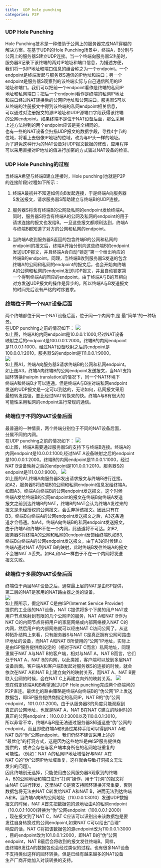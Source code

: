 ```yaml
---
title:  UDP hole punching
categories: P2P
---
```


### UDP Hole Punching 
Hole Punching技术是一种借助于公网上的服务器完成NAT穿越的   
解决方案。在基于UDP的Hole Punching场景中，终端A，B分别与   
公网上的服务器S建立UDP连接。当一个终端向服务器S注册时，   
服务器S记录下该终端的两对IP地址和端口信息，为描述方便，    
我们将一对IP地址和端口信息的组合称之为一个endpoint。一个    
endpoint是终端发起与服务器S通信的IP地址和端口；另一个    
endpoint是服务器S观察到的该终端实际与自己通信所用的IP    
地址和端口。我们可以把前一个endpoint看作是终端的私网IP   
地址和私网端口；把后一个endpoint看作是终端的私网IP地址    
和端口经过NAT转换后的公网IP地址和公网端口。服务器S可以    
从终端的注册报文中得到该终端的私网endpoint相关信息，     
可以通过对注册报文的源IP地址和UDP源端口字段获得该终端     
的公网endpoint。如果终端不是位于NAT设备后面，那么采用     
上述方法得到的两个endpoint应该是完全相同的。   
也有一些的NAT设备会扫描UDP报文的数据字段，寻找4字节的    
位域，将看上去很像IP地址的位域，改为与IP头一样的地址。    
为了避免这种行为的NAT设备对UDP报文数据的修改，应用程序    
可以采用直接对IP地址的值进行加密的方式骗过NAT设备的检查。

###  UDP Hole Punching的过程
当终端A希望与终端B建立连接时，Hole punching(也就是P2P    
的连接阶段)过程如下所示：     
1. 终端A最初并不知道如何向B发起连接，于是终端A向服务器   
S发送报文，请求服务器S帮助建立与终端B的UDP连接。

2. 服务器S将含有终端B的公网及私网的endpoint发给终端A，   
同时，服务器S将含有终端A的公网及私网的endpoint的用于    
请求连接的报文也发给B。一旦这些报文都顺利达到，终端A    
与终端B都知道了对方的公网和私网的endpoint。   

3. 当终端A收到服务器S返回的包含终端B的公网和私网的    
endpoint的报文后，终端A开始分别向这些终端B的endpoint    
发送UDP报文，并且终端A会自动“锁定”第一个给出响应的    
终端B的endpoint。同理，当终端B收到服务器S发送的包含    
终端A的公网和私网的endpoint的报文后，也会开始向终端    
A的公网和私网的endpoint发送UDP报文，并且自动锁定第    
一个得到终端A的回应的endpoint。由于终端A与B的互相向    
对方发送UDP报文的操作是异步的，所以终端A与B发送报文    
的时间先后没有严格的时序要求。     

### 终端位于同一个NAT设备后面
两个终端都位于同一个NAT设备后面，位于同一个内网中,是
最“简单”的一种场景。    
在UDP punching之前的情况如下：
![](https://raw.githubusercontent.com/lxlenovostar/lix_blog/gh-pages/images/2017-08-03-udp-hole-punching-1.png)   
如上图，终端A的内网endpoint是10.0.0.1:1000,经过NAT设备     
映射之后的endpoint是100.0.0.1:2000。终端B的内网endpoint      
是11.0.0.1:1000，经过NAT设备映射之后的endpoint是     
100.0.0.1:2010。服务器S的endpoint是111.0.0.1:9000。     
![](https://raw.githubusercontent.com/lxlenovostar/lix_blog/gh-pages/images/2017-08-03-udp-hole-punching-2.png)   
如上图A1，终端A向服务器S请求终端B的公网和私网endpoint。       
如上图A3，终端A向终端B的公网endpoint发送报文，当NAT支持    
回环转换(hairpin translation)的情况下，同一个NAT环境下     
终端A和终端B才可以连通。但是终端A与B往对端私网endpoint      
发送的UDP报文是一定可以到达的，无论如何，私网报文采用         
最短转发路径，要比经过NAT转换来的快。终端A与B有很大的      
可能性采用私网的endpoint进行常规的通信。              



### 终端位于不同的NAT设备后面
最普遍的一种情景，两个终端分别位于不同的NAT设备后面，    
分属不同的内网。    
在UDP punching之前的情况如下：
![](https://raw.githubusercontent.com/lxlenovostar/lix_blog/gh-pages/images/2017-08-03-udp-hole-punching-4.png)   
如上图，终端A需要通过服务器S的支持下与终端B连接。终端A的    
内网endpoint是10.0.0.1:1000,经过NAT A设备映射之后的endpoint   
是100.0.0.1:2000。终端B的内网endpoint是11.0.0.1:1000，经过    
NAT B设备映射之后的endpoint是101.0.0.1:2010。服务器S的     
endpoint是111.0.0.1:9000。 
![](https://raw.githubusercontent.com/lxlenovostar/lix_blog/gh-pages/images/2017-08-03-udp-hole-punching-5.png)   
如上图的A1,终端A向服务器S发出请求报文与终端B进行连接。                 
如A2，服务器S将终端B的公网和私网endpoint信息发给终端A。           
如图A3，终端A向终端B的公网endpoint发送报文，这个时候            
终端A发给终端B的公网endpoint的报文在终端B向终端A发送            
报文之前到达终端B的NAT，终端B的NAT会认为终端A发过来的            
报文是未经授权的公网报文，会丢弃掉该报文。因此只有在             
B3，终端B向终端A的公网endpoint发送报文之后，A3这条通             
道才会畅通。如A4，终端A向终端B的私网endpoint发送报文，           
由于终端A和终端B不在一个内网，此通道将不可达。如B2,             
服务器S将终端A的公网和私网的endpoint反馈给终端B,如B3,            
终端B向终端A的公网endpoint发送报文，由于A3的时候建立              
终端A通过NAT A到NAT B的映射，此时终端B发往终端A的报文            
不会被NAT A丢失。如B4,和A4一样由于不在一个内网将发送              
报文失败。       



### 终端位于多层的NAT设备后面
终端位于两层NAT设备之后，通常最上层的NAT是由ISP提供，    
第二层的NAT是家用的NAT路由器之类的设备。    
![](https://raw.githubusercontent.com/lxlenovostar/lix_blog/gh-pages/images/2017-08-03-udp-hole-punching-7.png)     
如上图所示，假定NAT C是由ISP(Internet Service Provider)      
提供的工业级的NAT设备，NAT C提供将多个下属的用户NAT或      
用户节点映射到有限的几个公网IP的服务，NAT A和NAT B作为      
NAT C的内网节点将把用户的家庭网络或内部网络接入NAT C的       
内网，然后用户的内部网络就可以经由NAT C访问公网了。从这        
种拓扑结构上来看，只有服务器S与NAT C是真正拥有公网可路由        
IP地址的设备，而NAT A和NAT B所使用的“公网”IP地址，实际上        
是由ISP服务提供商设定的（相对于NAT C而言）私网地址，同理       
隶属于NAT A与NAT B的客户端，相对与NAT A，NAT B而言，它们        
处于NAT A，NAT B的内网，以此类推，客户端可以放到多层NAT         
设备后面。客户端A和客户端B发起对服务器S的连接的时候，就会         
依次在NAT A和NAT B上建立向外的映射关系，而NAT A、NAT B要          
联入公网的时候，会在NAT C上再建立向外的映射关系。
![](https://raw.githubusercontent.com/lxlenovostar/lix_blog/gh-pages/images/2017-08-03-udp-hole-punching-8.png)     
现在假定终端A和B希望通过UDP Hole punching完成两个终端间的      
P2P直连。最优化的路由策略是终端A向终端B的“伪公网”IP上发送       
数据包，即ISP服务提供商指定的私网IP，NAT B的“伪”公网        
endpoint，101.0.0.1:2000。由于从服务器S的角度只能观察到      
真正的公网地址，也就是NAT A，NAT B在NAT C建立的映射时的       
真正的公网endpoint：110.0.0.1:3000以及110.0.0.1:3010，       
所以非常不幸，终端A与B是无法通过服务器S知道这些“伪”公网的       
endpoint。而且即使终端A和B通过某种手段可以得到NAT A和      
NAT B的“伪”公网endpoint，我们仍然不建议采用上述的      
“最优化”的打洞方式，这是因为这些地址是由ISP服务提供商      
提供的，或许会存在与客户端本身所在的私网地址重复的      
可能性。（例如：NAT A的私网IP地址域恰好与NAT A在      
NAT C的“伪”公网IP地址域重复，这样就会导致打洞报文无法      
发出的问题）。        
因此终端别无选择，只能使用由公网服务器S观察到的终端       
A，B的公网地址和端口进行“打洞”操作，用于“打洞”的报文将        
由NAT C进行转发，这里NAT C是否支持回环转换非常重要，否则       
数据包将无法由NAT C转发给NAT A和NAT B，进而无法到达终端     
A和B。当终端A向B的公网地址（110.0.0.1:3010）发送UDP数据      
报文的时候，NAT A首先把数据包的源地址由A的私网endpoint       
（10.0.0.1:1000)转换为“伪”公网endpoint（100.0.0.1:2000）       
，现在报文到了NAT C，NAT C应该可以识别出来该数据包是要       
发往自身转换过的公网endpoint,如果NAT C可以给出“合理”        
响应的话，NAT C将把该数据包的源endpoint改为110.0.0.1:3000       
，目的endpoint改为101.0.0.1:2000，即NAT B的“伪”公网       
endpoint，NAT B最后会将收到的报文发往终端B。同样，       
由终端B发往A的数据包也会经过类似的过程。也有很多NAT设备                 
不支持类似这样的回环转换，但是已经有越来越多的NAT设备        
生产厂商开始加入对该转换的支持。      




